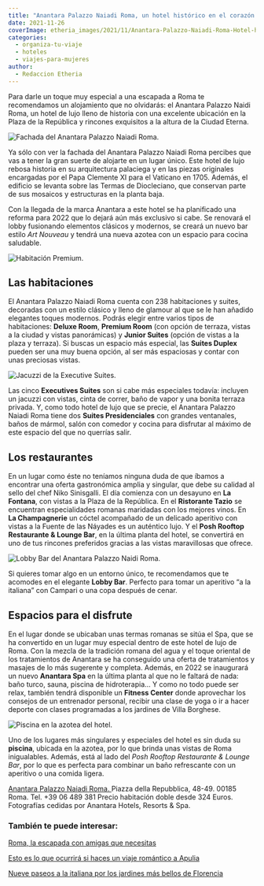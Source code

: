 ```yaml
---
title: "Anantara Palazzo Naiadi Roma, un hotel histórico en el corazón de Roma"
date: 2021-11-26
coverImage: etheria_images/2021/11/Anantara-Palazzo-Naiadi-Roma-Hotel-habitacion-Premium-terraza.jpg
categories: 
  - organiza-tu-viaje
  - hoteles
  - viajes-para-mujeres
author: 
  - Redaccion Etheria
---
```


Para darle un toque muy especial a una escapada a Roma te recomendamos un alojamiento que no olvidarás: el Anantara Palazzo Naidi Roma, un hotel de lujo lleno de historia con una excelente ubicación en la Plaza de la República y rincones exquisitos a la altura de la Ciudad Eterna.

![Fachada del Anantara Palazzo Naiadi Roma.](etheria_images/2021/11/Fachada-Anantara-palazzo-naiadi-roma.jpg "Fachada del Anantara Palazzo Naiadi Roma.")

Ya sólo con ver la fachada del Anantara Palazzo Naiadi Roma percibes que vas a tener la 
gran suerte de alojarte en un lugar único. Este hotel de lujo rebosa historia en su 
arquitectura palaciega y en las piezas originales encargadas por el Papa Clemente XI 
para el Vaticano en 1705. Además, el edificio se levanta sobre las Termas de 
Diocleciano, que conservan parte de sus mosaicos y estructuras en la planta baja. 

Con la llegada de la marca Anantara a este hotel se ha planificado una reforma para 2022 
que lo dejará aún más exclusivo si cabe. Se renovará el lobby fusionando elementos 
clásicos y modernos, se creará un nuevo bar estilo _Art Nouveau_ y tendrá una nueva 
azotea con un espacio para cocina saludable. 

![Habitación Premium.](etheria_images/2021/11/Anantara-Palazzo-Naiadi-Roma-Hotel-habitacion-Premium-terraza.jpg "Habitación Premium.")

## Las habitaciones

El Anantara Palazzo Naiadi Roma cuenta con 238 habitaciones y suites, decoradas con un 
estilo clásico y lleno de glamour al que se le han añadido elegantes toques modernos. 
Podrás elegir entre varios tipos de habitaciones: **Deluxe Room**, **Premium Room** (con 
opción de terraza, vistas a la ciudad y vistas panorámicas) y **Junior Suites** (opción 
de vistas a la plaza y terraza). Si buscas un espacio más especial, las **Suites 
Duplex** pueden ser una muy buena opción, al ser más espaciosas y contar con unas 
preciosas vistas. 

![Jacuzzi de la Executive Suites.](etheria_images/2021/11/Anantara-Palazzo-Naiadi-Roma-suite-ejecutiva.jpg "Jacuzzi de la Executive Suites.")

Las cinco **Executives Suites** son si cabe más especiales todavía: incluyen un jacuzzi 
con vistas, cinta de correr, baño de vapor y una bonita terraza privada. Y, como todo 
hotel de lujo que se precie, el Anantara Palazzo Naiadi Roma tiene dos **Suites 
Presidenciales** con grandes ventanales, baños de mármol, salón con comedor y cocina 
para disfrutar al máximo de este espacio del que no querrías salir. 

## Los restaurantes

En un lugar como éste no teníamos ninguna duda de que íbamos a encontrar una oferta 
gastronómica amplia y singular, que debe su calidad al sello del chef Niko Sinisgalli. 
El día comienza con un desayuno en **La Fontana**, con vistas a la Plaza de la 
República. En el **Ristorante Tazio** se encuentran especialidades romanas maridadas con 
los mejores vinos. En **La Champagnerie** un cóctel acompañado de un delicado aperitivo 
con vistas a la Fuente de las Náyades es un auténtico lujo. Y el **Posh Rooftop 
Restaurante & Lounge Bar**, en la última planta del hotel, se convertirá en uno de tus 
rincones preferidos gracias a las vistas maravillosas que ofrece. 

![Lobby Bar del Anantara Palazzo Naidi Roma.](etheria_images/2021/11/Render-Anantara-Palazzo-Naiadi-Roma-lobby-bar.jpg "Lobby Bar del Anantara Palazzo Naidi Roma.")

Si quieres tomar algo en un entorno único, te recomendamos que te acomodes en el 
elegante **Lobby Bar**. Perfecto para tomar un aperitivo “a la italiana” con Campari o 
una copa después de cenar. 

## Espacios para el disfrute

En el lugar donde se ubicaban unas termas romanas se sitúa el Spa, que se ha convertido 
en un lugar muy especial dentro de este hotel de lujo de Roma. Con la mezcla de la 
tradición romana del agua y el toque oriental de los tratamientos de Anantara se ha 
conseguido una oferta de tratamientos y masajes de lo más sugerente y completa. Además, 
en 2022 se inaugurará un nuevo **Anantara Spa** en la última planta al que no le faltará 
de nada: baño turco, sauna, piscina de hidroterapia… Y como no todo puede ser relax, 
también tendrá disponible un **Fitness Center** donde aprovechar los consejos de un 
entrenador personal, recibir una clase de yoga o ir a hacer deporte con clases 
programadas a los jardines de Villa Borghese. 

![Piscina en la azotea del hotel.](etheria_images/2021/11/hotel-Anantara-Palazzo-Naiadi-Roma-Pool_Rooftop.jpg "Piscina en la azotea del hotel.")

Uno de los lugares más singulares y especiales del hotel es sin duda su **piscina**, 
ubicada en la azotea, por lo que brinda unas vistas de Roma inigualables. Además, está 
al lado del _Posh Rooftop Restaurante & Lounge Bar_, por lo que es perfecta para 
combinar un baño refrescante con un aperitivo o una comida ligera. 

[Anantara Palazzo Naiadi Roma. ](https://www.anantara.com/en/palazzo-naiadi-rome)Piazza 
della Repubblica, 48-49. 00185 Roma. Tel. +39 06 489 381 Precio habitación doble desde 
324 Euros. Fotografías cedidas por Anantara Hotels, Resorts & Spa. 

### También te puede interesar:

[Roma, la escapada con amigas que 
necesitas](https://etheriamagazine.com/2018/10/31/fin-de-semana-en-roma-con-amigas/) 

[Esto es lo que ocurrirá si haces un viaje romántico a 
Apulia](https://etheriamagazine.com/2019/11/25/que-ver-hacer-viaje-romantico-apulia-italia/) 

[Nueve paseos a la italiana por los jardines más bellos de 
Florencia](https://etheriamagazine.com/2021/05/21/paseos-por-los-jardines-mas-bellos-de-florencia/)
